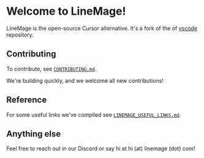 # Welcome to LineMage!


LineMage is the open-source Cursor alternative. It's a fork of the of [vscode](https://github.com/microsoft/vscode) repository.



## Contributing

To contribute, see [`CONTRIBUTING.md`](https://github.com/linemagedev/linemage/blob/main/CONTRIBUTING.md).

We're building quickly, and we welcome all new contributions!

## Reference
For some useful links we've compiled see [`LINEMAGE_USEFUL_LINKS.md`](https://github.com/linemagedev/linemage/blob/main/LINEMAGE_VSCODE_GUIDE.md).

## Anything else
Feel free to reach out in our Discord or say hi at hi (at) linemage (dot) com!


